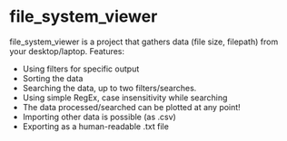 # file_system_viewer
file_system_viewer is a project that gathers data (file size, filepath) from your desktop/laptop.
Features:
* Using filters for specific output
* Sorting the data
* Searching the data, up to two filters/searches.
* Using simple RegEx, case insensitivity while searching
* The data processed/searched can be plotted at any point!
* Importing other data is possible (as .csv)
* Exporting as a human-readable .txt file
